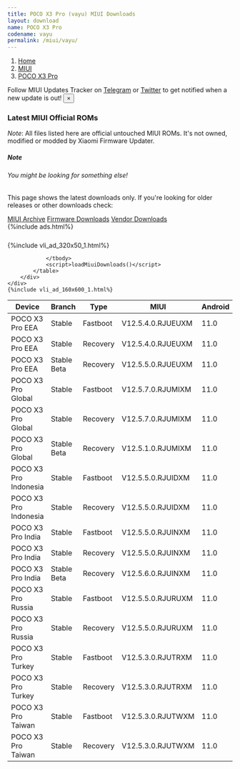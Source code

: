 ```yaml
---
title: POCO X3 Pro (vayu) MIUI Downloads
layout: download
name: POCO X3 Pro
codename: vayu
permalink: /miui/vayu/
---
```

<nav aria-label="breadcrumb">
    <ol class="breadcrumb">
        <li class="breadcrumb-item"><a href="/">Home</a></li>
        <li class="breadcrumb-item"><a href="/miui/">MIUI</a></li>
        <li class="breadcrumb-item active" aria-current="page"><a href="/miui/vayu/">POCO X3 Pro</a></li>
    </ol>
</nav>
<div class="alert alert-primary alert-dismissible fade show" role="alert">
    Follow MIUI Updates Tracker on <a href="https://t.me/MIUIUpdatesTracker" class="alert-link">Telegram</a>
     or <a href="https://twitter.com/MiFwUpdater" class="alert-link">Twitter</a> to get notified when a new update is out!
    <button type="button" class="close" data-dismiss="alert" aria-label="Close">
        <span aria-hidden="true">&times;</span>
    </button>
</div>

### Latest MIUI Official ROMs
*Note*: All files listed here are official untouched MIUI ROMs. It's not owned, modified or modded by Xiaomi Firmware Updater.
<div class="card">
  <div class="card-body">
    <h5 class="card-title">Note</h5>
    <h6 class="card-subtitle mb-2 text-muted">You might be looking for something else!</h6>
    <p class="card-text">This page shows the latest downloads only.
     If you're looking for older releases or other downloads check:</p>
    <a href="/archive/miui/vayu/" class="card-link">MIUI Archive</a>
    <a href="/firmware/vayu/" class="card-link">Firmware Downloads</a>
    <a href="/vendor/vayu/" class="card-link">Vendor Downloads</a>
  </div>
</div>
{%include ads.html%}
<div class="row justify-content-center">
    <div class="col-10">
        <div class="table-responsive-md" style="margin-top: 25px;">
            {%include vli_ad_320x50_1.html%}
            <table id="miui" class="display dt-responsive nowrap compact table table-striped table-hover table-sm">
                <thead class="thead-dark">
                    <tr>
                        <th data-ref="device">Device</th>
                        <th data-ref="branch">Branch</th>
                        <th data-ref="type">Type</th>
                        <th data-ref="miui">MIUI</th>
                        <th data-ref="android">Android</th>
                        <th data-ref="size">Size</th>
                        <th data-ref="size">Date</th>
                        <th data-ref="link">Link</th>
                    </tr>
                </thead>
                <tbody>
                <tr><td>POCO X3 Pro EEA</td><td>Stable</td><td>Fastboot</td><td>V12.5.4.0.RJUEUXM</td><td>11.0</td><td>5.6 GB</td><td>2021-11-20</td><td><a href="/miui/vayu/stable/V12.5.4.0.RJUEUXM/">Download</a></td></tr>
<tr><td>POCO X3 Pro EEA</td><td>Stable</td><td>Recovery</td><td>V12.5.4.0.RJUEUXM</td><td>11.0</td><td>3.0 GB</td><td>2021-12-04</td><td><a href="/miui/vayu/stable/V12.5.4.0.RJUEUXM/">Download</a></td></tr>
<tr><td>POCO X3 Pro EEA</td><td>Stable Beta</td><td>Recovery</td><td>V12.5.5.0.RJUEUXM</td><td>11.0</td><td>3.0 GB</td><td>2022-02-14</td><td><a href="/miui/vayu/stable beta/V12.5.5.0.RJUEUXM/">Download</a></td></tr>
<tr><td>POCO X3 Pro Global</td><td>Stable</td><td>Fastboot</td><td>V12.5.7.0.RJUMIXM</td><td>11.0</td><td>5.5 GB</td><td>2021-11-20</td><td><a href="/miui/vayu/stable/V12.5.7.0.RJUMIXM/">Download</a></td></tr>
<tr><td>POCO X3 Pro Global</td><td>Stable</td><td>Recovery</td><td>V12.5.7.0.RJUMIXM</td><td>11.0</td><td>3.0 GB</td><td>2021-11-29</td><td><a href="/miui/vayu/stable/V12.5.7.0.RJUMIXM/">Download</a></td></tr>
<tr><td>POCO X3 Pro Global</td><td>Stable Beta</td><td>Recovery</td><td>V12.5.1.0.RJUMIXM</td><td>11.0</td><td>2.9 GB</td><td>2021-06-07</td><td><a href="/miui/vayu/stable beta/V12.5.1.0.RJUMIXM/">Download</a></td></tr>
<tr><td>POCO X3 Pro Indonesia</td><td>Stable</td><td>Fastboot</td><td>V12.5.5.0.RJUIDXM</td><td>11.0</td><td>4.6 GB</td><td>2021-11-29</td><td><a href="/miui/vayu/stable/V12.5.5.0.RJUIDXM/">Download</a></td></tr>
<tr><td>POCO X3 Pro Indonesia</td><td>Stable</td><td>Recovery</td><td>V12.5.5.0.RJUIDXM</td><td>11.0</td><td>3.0 GB</td><td>2021-12-08</td><td><a href="/miui/vayu/stable/V12.5.5.0.RJUIDXM/">Download</a></td></tr>
<tr><td>POCO X3 Pro India</td><td>Stable</td><td>Fastboot</td><td>V12.5.5.0.RJUINXM</td><td>11.0</td><td>3.6 GB</td><td>2021-11-15</td><td><a href="/miui/vayu/stable/V12.5.5.0.RJUINXM/">Download</a></td></tr>
<tr><td>POCO X3 Pro India</td><td>Stable</td><td>Recovery</td><td>V12.5.5.0.RJUINXM</td><td>11.0</td><td>3.0 GB</td><td>2021-11-29</td><td><a href="/miui/vayu/stable/V12.5.5.0.RJUINXM/">Download</a></td></tr>
<tr><td>POCO X3 Pro India</td><td>Stable Beta</td><td>Recovery</td><td>V12.5.6.0.RJUINXM</td><td>11.0</td><td>3.0 GB</td><td>2022-01-11</td><td><a href="/miui/vayu/stable beta/V12.5.6.0.RJUINXM/">Download</a></td></tr>
<tr><td>POCO X3 Pro Russia</td><td>Stable</td><td>Fastboot</td><td>V12.5.5.0.RJURUXM</td><td>11.0</td><td>4.9 GB</td><td>2021-12-06</td><td><a href="/miui/vayu/stable/V12.5.5.0.RJURUXM/">Download</a></td></tr>
<tr><td>POCO X3 Pro Russia</td><td>Stable</td><td>Recovery</td><td>V12.5.5.0.RJURUXM</td><td>11.0</td><td>3.0 GB</td><td>2021-12-14</td><td><a href="/miui/vayu/stable/V12.5.5.0.RJURUXM/">Download</a></td></tr>
<tr><td>POCO X3 Pro Turkey</td><td>Stable</td><td>Fastboot</td><td>V12.5.3.0.RJUTRXM</td><td>11.0</td><td>4.5 GB</td><td>2021-11-16</td><td><a href="/miui/vayu/stable/V12.5.3.0.RJUTRXM/">Download</a></td></tr>
<tr><td>POCO X3 Pro Turkey</td><td>Stable</td><td>Recovery</td><td>V12.5.3.0.RJUTRXM</td><td>11.0</td><td>3.0 GB</td><td>2021-11-23</td><td><a href="/miui/vayu/stable/V12.5.3.0.RJUTRXM/">Download</a></td></tr>
<tr><td>POCO X3 Pro Taiwan</td><td>Stable</td><td>Fastboot</td><td>V12.5.3.0.RJUTWXM</td><td>11.0</td><td>4.0 GB</td><td>2021-11-30</td><td><a href="/miui/vayu/stable/V12.5.3.0.RJUTWXM/">Download</a></td></tr>
<tr><td>POCO X3 Pro Taiwan</td><td>Stable</td><td>Recovery</td><td>V12.5.3.0.RJUTWXM</td><td>11.0</td><td>3.0 GB</td><td>2021-12-08</td><td><a href="/miui/vayu/stable/V12.5.3.0.RJUTWXM/">Download</a></td></tr>

                </tbody>
                <script>loadMiuiDownloads()</script>
            </table>
        </div>
    </div>
    {%include vli_ad_160x600_1.html%}
</div>
